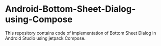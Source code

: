 # Android-Bottom-Sheet-Dialog-using-Compose
This repository contains code of implementation of Bottom Sheet Dialog in Android Studio using jetpack Compose.
